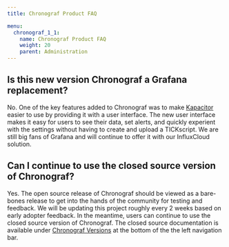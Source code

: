 ```yaml
---
title: Chronograf Product FAQ

menu:
  chronograf_1_1:
    name: Chronograf Product FAQ
    weight: 20
    parent: Administration
---
```


## Is this new version Chronograf a Grafana replacement?
No. One of the key features added to Chronograf was to make [Kapacitor](https://docs.influxdata.com/kapacitor/latest/) easier to use by providing it with a user interface. The new user interface makes it easy for users to see their data, set alerts, and quickly experient with the settings without having to create and upload a TICKscript. We are still big fans of Grafana and will continue to offer it with our InfluxCloud solution. 

## Can I continue to use the closed source version of Chronograf?
Yes. The open source release of Chronograf should be viewed as a bare-bones release to get into the hands of the community for testing and feedback. We will be updating this project roughly every 2 weeks based on early adopter feedback. In the meantime, users can continue to use the closed source version of Chronograf. The closed source documentation is available under [Chronograf Versions](https://docs.influxdata.com/chronograf/latest/) at the bottom of the the left navigation bar.



